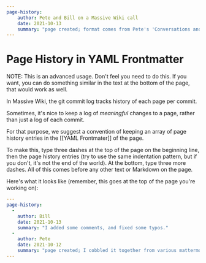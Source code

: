 ```yaml
---
page-history: 
    author: Pete and Bill on a Massive Wiki call
    date: 2021-10-13
    summary: "page created; format comes from Pete's 'Conversations and Knowledge, Fast and Slow' page on OGM Wiki"
---
```

# Page History in YAML Frontmatter

NOTE: This is an advanced usage.  Don't feel you need to do this.  If you want, you can do something similar in the text at the bottom of the page, that would work as well.

In Massive Wiki, the git commit log tracks history of each page per commit.

Sometimes, it's nice to keep a log of  _meaningful_ changes to a page, rather than just a log of each commit.

For that purpose, we suggest a convention of keeping an array of page history entries in the [[YAML Frontmater]] of the page.

To make this, type three dashes at the top of the page on the beginning line, then the page history entries (try to use the same indentation pattern, but if you don't, it's not the end of the world).  At the bottom, type three more dashes.  All of this comes before any other text or Markdown on the page.

Here's what it looks like (remember, this goes at the top of the page you're working on):

```yaml
---
page-history: 
  - 
    author: Bill
    date: 2021-10-13
    summary: "I added some comments, and fixed some typos."
  - 
    author: Pete
    date: 2021-10-12
    summary: "page created; I cobbled it together from various mattermost and other comments"
---
```